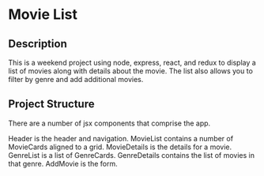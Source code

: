 # Movie List

## Description
This is a weekend project using node, express, react, and redux to display a list of movies along with details about the movie. The list also allows you to filter by genre and add additional movies.

## Project Structure
There are a number of jsx components that comprise the app.

Header is the header and navigation.
MovieList contains a number of MovieCards aligned to a grid.
MovieDetails is the details for a movie.
GenreList is a list of GenreCards.
GenreDetails contains the list of movies in that genre.
AddMovie is the form.